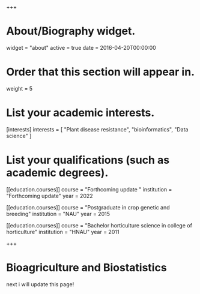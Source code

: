 +++
# About/Biography widget.
widget = "about"
active = true
date = 2016-04-20T00:00:00

# Order that this section will appear in.
weight = 5

# List your academic interests.
[interests]
  interests = [
    "Plant disease resistance",
    "bioinformatics",
    "Data science"
  ]

# List your qualifications (such as academic degrees).

[[education.courses]]
  course = "Forthcoming update "
  institution = "Forthcoming update"
  year = 2022
  
[[education.courses]]
  course = "Postgraduate in crop genetic and breeding"
  institution = "NAU"
  year = 2015

[[education.courses]]
  course = "Bachelor horticulture science in college of horticulture"
  institution = "HNAU"
  year = 2011

 
+++

# Bioagriculture and Biostatistics

next i will update this page!
